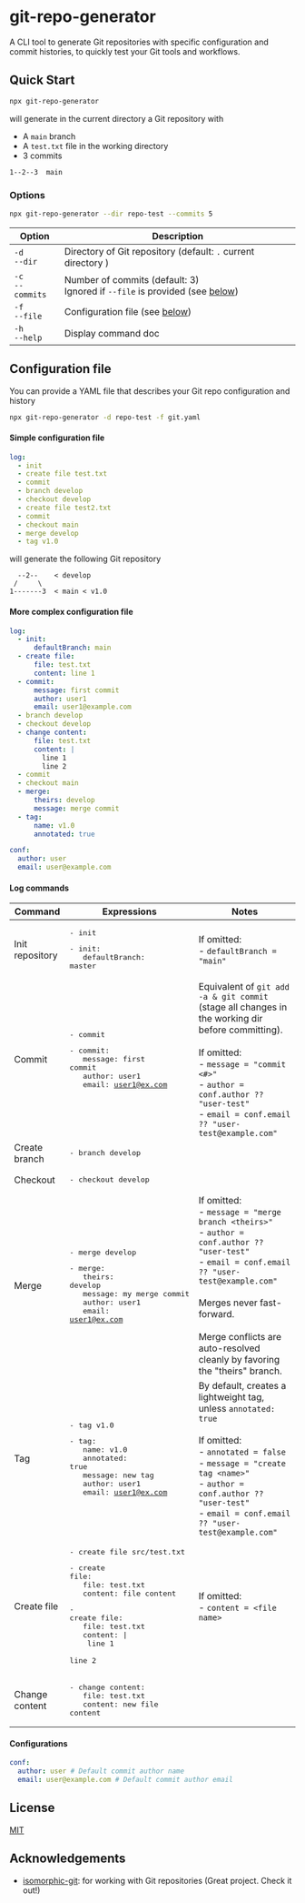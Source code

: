 # git-repo-generator

A CLI tool to generate Git repositories with specific configuration and commit histories, to quickly test your Git tools and workflows.

## Quick Start

```sh
npx git-repo-generator
```

will generate in the current directory a Git repository with

- A `main` branch
- A `test.txt` file in the working directory
- 3 commits

```
1--2--3  main
```

### Options

```sh
npx git-repo-generator --dir repo-test --commits 5
```

| Option                 | Description                                                                                             |
| ---------------------- | ------------------------------------------------------------------------------------------------------- |
| `-d` <br/> `--dir`     | Directory of Git repository (default: `.` current directory )                                           |
| `-c` <br/> `--commits` | Number of commits (default: 3) <br/> Ignored if `--file` is provided (see [below](#configuration-file)) |
| `-f` <br/> `--file`    | Configuration file (see [below](#configuration-file))                                                   |
| `-h` <br/> `--help`    | Display command doc                                                                                     |

## Configuration file

You can provide a YAML file that describes your Git repo configuration and history

```sh
npx git-repo-generator -d repo-test -f git.yaml
```

#### Simple configuration file

```yaml
log:
  - init
  - create file test.txt
  - commit
  - branch develop
  - checkout develop
  - create file test2.txt
  - commit
  - checkout main
  - merge develop
  - tag v1.0
```

will generate the following Git repository

```
  --2--    < develop
 /     \
1-------3  < main < v1.0
```

#### More complex configuration file

```yaml
log:
  - init:
      defaultBranch: main
  - create file:
      file: test.txt
      content: line 1
  - commit:
      message: first commit
      author: user1
      email: user1@example.com
  - branch develop
  - checkout develop
  - change content:
      file: test.txt
      content: |
        line 1
        line 2
  - commit
  - checkout main
  - merge:
      theirs: develop
      message: merge commit
  - tag:
      name: v1.0
      annotated: true

conf:
  author: user
  email: user@example.com
```

#### Log commands

| Command         | Expressions                                                                                                                                                                                                                                                                                             | Notes                                                                                                                                                                                                                                                                           |
| --------------- | ------------------------------------------------------------------------------------------------------------------------------------------------------------------------------------------------------------------------------------------------------------------------------------------------------- | ------------------------------------------------------------------------------------------------------------------------------------------------------------------------------------------------------------------------------------------------------------------------------- |
| Init repository | <pre>- init</pre> <pre>- init:<br>&nbsp;&nbsp;&nbsp;defaultBranch: master</pre>                                                                                                                                                                                                                         | If omitted: <br> - `defaultBranch = "main"`                                                                                                                                                                                                                                     |
| Commit          | <pre>- commit</pre> <pre>- commit:<br>&nbsp;&nbsp;&nbsp;message: first commit<br>&nbsp;&nbsp;&nbsp;author: user1<br>&nbsp;&nbsp;&nbsp;email: user1@ex.com</pre>                                                                                                                                         | Equivalent of `git add -a & git commit` (stage all changes in the working dir before committing).<br><br> If omitted: <br> - `message = "commit <#>"` <br> - `author = conf.author ?? "user-test"`<br> - `email = conf.email ?? "user-test@example.com"`                        |
| Create branch   | <pre>- branch develop</pre>                                                                                                                                                                                                                                                                             |
| Checkout        | <pre>- checkout develop</pre>                                                                                                                                                                                                                                                                           |
| Merge           | <pre>- merge develop</pre> <pre>- merge:<br>&nbsp;&nbsp;&nbsp;theirs: develop<br>&nbsp;&nbsp;&nbsp;message: my merge commit<br>&nbsp;&nbsp;&nbsp;author: user1<br>&nbsp;&nbsp;&nbsp;email: user1@ex.com</pre>                                                                                           | If omitted: <br> - `message = "merge branch <theirs>"` <br> - `author = conf.author ?? "user-test"`<br> - `email = conf.email ?? "user-test@example.com"`<br><br> Merges never fast-forward.<br><br> Merge conflicts are auto-resolved cleanly by favoring the "theirs" branch. |
| Tag             | <pre>- tag v1.0</pre> <pre>- tag:<br>&nbsp;&nbsp;&nbsp;name: v1.0<br>&nbsp;&nbsp;&nbsp;annotated: true<br>&nbsp;&nbsp;&nbsp;message: new tag<br>&nbsp;&nbsp;&nbsp;author: user1<br>&nbsp;&nbsp;&nbsp;email: user1@ex.com</pre>                                                                          | By default, creates a lightweight tag, unless `annotated: true`<br><br>If omitted: <br> - `annotated = false`<br> - `message = "create tag <name>"` <br> - `author = conf.author ?? "user-test"`<br> - `email = conf.email ?? "user-test@example.com"`                          |
| Create file     | <pre>- create file src/test.txt</pre> <pre>- create file:<br>&nbsp;&nbsp;&nbsp;file: test.txt<br>&nbsp;&nbsp;&nbsp;content: file content</pre> <pre>- create file:<br>&nbsp;&nbsp;&nbsp;file: test.txt<br>&nbsp;&nbsp;&nbsp;content: \|<br>&nbsp;&nbsp;&nbsp; line 1<br>&nbsp;&nbsp;&nbsp; line 2</pre> | If omitted: <br> - `content = <file name>`                                                                                                                                                                                                                                      |
| Change content  | <pre>- change content:<br>&nbsp;&nbsp;&nbsp;file: test.txt<br>&nbsp;&nbsp;&nbsp;content: new file content</pre>                                                                                                                                                                                         |                                                                                                                                                                                                                                                                                 |

#### Configurations

```yaml
conf:
  author: user # Default commit author name
  email: user@example.com # Default commit author email
```

## License

[MIT](https://github.com/hhourani27/git-repo-generator/blob/main/LICENSE)

## Acknowledgements

- [isomorphic-git](https://github.com/isomorphic-git/isomorphic-git): for working with Git repositories (Great project. Check it out!)
